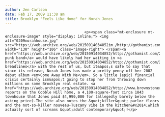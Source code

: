 ```yaml
---
author: Jen Carlson
date: Feb 17, 2009 11:38 am
title: Brooklyn "Feels Like Home" for Norah Jones
---
```


	
										<p><span class="mt-enclosure mt-enclosure-image" style="display: inline;"> <img alt="0209norahhouse.jpg" src="https://web.archive.org/web/20150914034852im_/http://gothamist.com/attachments/arts_jen/0209norahhouse.jpg" width="130" height="106" class="image-right"> </span><a href="https://web.archive.org/web/20150914034852/http://gothamist.com/2006/05/13/norah_jones_goe.php">Her punk band</a> would have likely had her waiting in <a href="https://web.archive.org/web/20150914034852/http://gothamist.com/2009/02/16/economists_stick_a_fork_in_new_york.php">the breadlines</a> with the rest of us, but it&apos;s safe to say that since its release, Norah Jones has made a pretty penny off her 2002 debut album <em>Come Away With Me</em>. So a little (epic) financial crisis certainly isn&apos;t going to stop her from throwing down millions on some Brooklyn real estate. <a href="https://web.archive.org/web/20150914034852/http://www.brownstoner.com/brownstoner/archives/2009/02/norah_jones_ste.php">Brownstoner</a> reports on the Cobble Hill home, a 4,100-square-foot circa 1843 townhouse that Jones paid $4,990,000 for (allegedly barely below the asking price).The site also notes the &quot;killer&quot; parlor floors and the not-so-killer nouveau-Tuscany vibe in the kitchen&#x2014;which actually sort of screams &quot;adult contemporary&quot;!</p>					
										
									
				